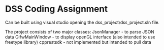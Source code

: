 # DSS Coding Assignment

Can be built using visual studio opening the dss_project\dss_project.sln file.

The project consists of two major classes:
    JsonManager - to parse JSON data
	GlfwMainWindow - to display openGL interface (also intended to use freetype library)
	cpprestsdk - not implemented but intended to pull data
